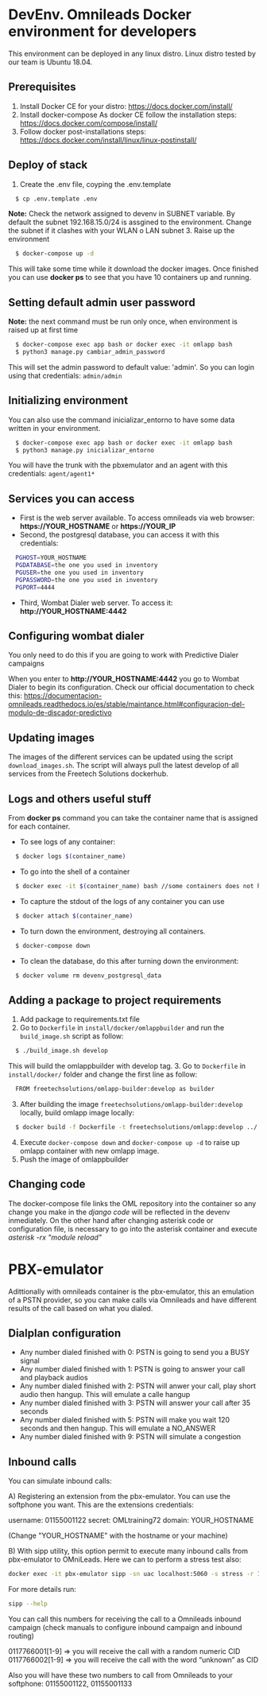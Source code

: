 # DevEnv. Omnileads Docker environment for developers

This environment can be deployed in any linux distro. Linux distro tested by our team is Ubuntu 18.04.

## Prerequisites

1. Install Docker CE for your distro: https://docs.docker.com/install/
2. Install docker-compose
    As docker CE follow the installation steps: https://docs.docker.com/compose/install/
3. Follow docker post-installations steps: https://docs.docker.com/install/linux/linux-postinstall/

## Deploy of stack

1. Create the .env file, coyping the .env.template
```sh
  $ cp .env.template .env
```
**Note:** Check the network assigned to devenv in SUBNET variable. By default the subnet 192.168.15.0/24 is assgined to the environment. Change the subnet if it clashes with your WLAN o LAN subnet
3. Raise up the environment
```sh
  $ docker-compose up -d
```
This will take some time while it download the docker images. Once finished you can use **docker ps** to see that you have 10 containers up and running.

## Setting default admin user password

**Note:** the next command must be run only once, when environment is raised up at first time

```sh
  $ docker-compose exec app bash or docker exec -it omlapp bash
  $ python3 manage.py cambiar_admin_password
```
This will set the admin password to default value: 'admin'. So you can login using that credentials: `admin/admin`

## Initializing environment

You can also use the command inicializar_entorno to have some data written in your environment.

```sh
  $ docker-compose exec app bash or docker exec -it omlapp bash
  $ python3 manage.py inicializar_entorno
```
You will have the trunk with the pbxemulator and an agent with this credentials:
`agent/agent1*`

## Services you can access

* First is the web server available. To access omnileads via web browser: **https://YOUR_HOSTNAME** or **https://YOUR_IP**
* Second, the postgresql database, you can access it with this credentials:
```sh
  PGHOST=YOUR_HOSTNAME
  PGDATABASE=the one you used in inventory
  PGUSER=the one you used in inventory
  PGPASSWORD=the one you used in inventory
  PGPORT=4444
```
* Third, Wombat Dialer web server. To access it: **http://YOUR_HOSTNAME:4442**

## Configuring wombat dialer

You only need to do this if you are going to work with Predictive Dialer campaigns

When you enter to **http://YOUR_HOSTNAME:4442** you go to Wombat Dialer to begin its configuration. Check our official documentation to check this: https://documentacion-omnileads.readthedocs.io/es/stable/maintance.html#configuracion-del-modulo-de-discador-predictivo

## Updating images

The images of the different services can be updated using the script `download_images.sh`. The script will always pull the latest develop of all services from the Freetech Solutions dockerhub.

## Logs and others useful stuff

From **docker ps** command you can take the container name that is assigned for each container.

* To see logs of any container:
```sh
  $ docker logs $(container_name)
```
* To go into the shell of a container
```sh
  $ docker exec -it $(container_name) bash //some containers does not have bash installed, use sh instead
```
* To capture the stdout of the logs of any container you can use
```sh
  $ docker attach $(container_name)
```
* To turn down the environment, destroying all containers.
```sh
  $ docker-compose down
```
* To clean the database, do this after turning down the environment:
```sh
  $ docker volume rm devenv_postgresql_data
```

## Adding a package to project requirements

1. Add package to requirements.txt file
2. Go to `Dockerfile` in `install/docker/omlappbuilder` and run the `build_image.sh` script as follow:
```sh
  $ ./build_image.sh develop
```
This will build the omlappbuilder with develop tag.
3. Go to `Dockerfile` in `install/docker/` folder and change the first line as follow:
```sh
  FROM freetechsolutions/omlapp-builder:develop as builder
```
3. After building the image `freetechsolutions/omlapp-builder:develop` locally, build omlapp image locally:
```sh
  $ docker build -f Dockerfile -t freetechsolutions/omlapp:develop ../..
```
4. Execute `docker-compose down` and `docker-compose up -d` to raise up omlapp container with new omlapp image.
5. Push the image of omlappbuilder

## Changing code

The docker-compose file links the OML repository into the container so any change you make in the *django code* will be reflected in the devenv inmediately.
On the other hand after changing asterisk code or configuration file, is necessary to go into the asterisk container and execute *asterisk -rx "module reload"*

# PBX-emulator

Adittionally with omnileads container is the pbx-emulator, this an emulation of a PSTN provider, so you can make calls via Omnileads and have different results of the call based on what you dialed.

## Dialplan configuration

  - Any number dialed finished with 0: PSTN is going to send you a BUSY signal
  - Any number dialed finished with 1: PSTN is going to answer your call and playback audios
  - Any number dialed finished with 2: PSTN will anwer your call, play short audio then hangup. This will emulate a calle hangup
  -  Any number dialed finished with 3: PSTN will answer your call after 35 seconds
  - Any number dialed finished with 5: PSTN will make you wait 120 seconds and then hangup. This will emulate a NO_ANSWER
  - Any number dialed finished with 9: PSTN will simulate a congestion

## Inbound calls

You can simulate inbound calls:

A) Registering an extension from the pbx-emulator. You can use the softphone you want. This are the extensions credentials:

  username: 01155001122
  secret: OMLtraining72
  domain: YOUR_HOSTNAME

(Change "YOUR_HOSTNAME" with the hostname or your machine)

B) With sipp utility, this option permit to execute many inbound calls from pbx-emulator to OMniLeads. Here we can to perform a stress test also:

```sh
docker exec -it pbx-emulator sipp -sn uac localhost:5060 -s stress -r 1 -d 60000 -l 10
```

For more details run:

```sh
sipp --help
```

You can call this numbers for receiving the call to a Omnileads inbound campaign (check manuals to configure inbound campaign and inbound routing)

  0117766001[1-9] => you will receive the call with a random numeric CID
  0117766002[1-9] => you will receive the call with the word “unknown” as CID

Also you will have these two numbers to call from Omnileads to your softphone: 01155001122, 01155001133
